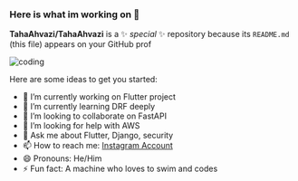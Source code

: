 ### Here is what im working on 👋

**TahaAhvazi/TahaAhvazi** is a ✨ _special_ ✨ repository because its `README.md` (this file) appears on your GitHub prof


![coding](https://user-images.githubusercontent.com/86960501/179300056-a03564c6-fb99-430a-a29a-8ab823dfa585.gif)

Here are some ideas to get you started:

- 🔭 I’m currently working on Flutter project
- 🌱 I’m currently learning DRF deeply
- 👯 I’m looking to collaborate on FastAPI
- 🤔 I’m looking for help with AWS
- 💬 Ask me about Flutter, Django, security
- 📫 How to reach me: [Instagram Account](https://www.instagram.com/taha.codes/)
- 😄 Pronouns: He/Him
- ⚡ Fun fact: A machine who loves to swim and codes
